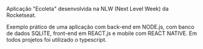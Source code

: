 ﻿Aplicação "Ecoleta" desenvolvida na NLW (Next Level Week) da Rocketseat.

Exemplo prático de uma aplicação com back-end em NODE.js, com banco de dados SQLITE, front-end em REACT.js e mobile com REACT NATIVE.
Em todos projetos foi utilizado o typescript. 
